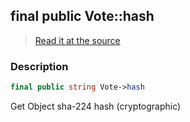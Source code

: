 ## final public Vote::hash

> [Read it at the source](https://github.com/julien-boudry/Condorcet/blob/master/src/Vote.php#L23)

### Description    

```php
final public string Vote->hash 
```

Get Object sha-224 hash (cryptographic)
    